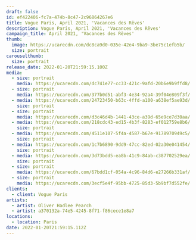 ```yaml
---
draft: false
id: ef422406-fc7a-474b-8c47-2c96864267e6
title: Vogue Paris, April 2021, 'Vacances des Rêves'
description: Vogue Paris, April 2021, 'Vacances des Rêves'
campaign_title: April 2021, 'Vacances des Rêves'
thumb:
  image: https://ucarecdn.com/dc8ca9d0-035e-42e4-9ba9-3be75c1efb5b/
  size: portrait
carouselthumb:
  size: portrait
release_date: 2022-01-20T21:59:15.100Z
media:
  - size: portrait
    media: https://ucarecdn.com/dc741e77-cc33-421c-9afd-20b6e9b9ffd8/
  - size: portrait
    media: https://ucarecdn.com/377b0d51-abf3-4e34-92a4-39f04e809f3f/
  - media: https://ucarecdn.com/24723450-b63c-4ffd-a100-a638ef5ae93d/
    size: portrait
  - size: portrait
    media: https://ucarecdn.com/d3c46d4b-1441-43ce-a39d-65e9ce7d30aa/
  - media: https://ucarecdn.com/218cdc43-ed15-4b3f-8283-ef012759e8b6/
    size: portrait
  - media: https://ucarecdn.com/4511e107-5f4a-4587-b67e-9178970949c5/
    size: portrait
  - media: https://ucarecdn.com/1c7b6890-9dd9-47cc-82ed-02a30e041454/
    size: portrait
  - media: https://ucarecdn.com/3d73bdd5-ea8b-41c9-84ab-c387702529ea/
    size: portrait
  - size: portrait
    media: https://ucarecdn.com/67bdd1cf-054a-4c96-84d6-e27266b331af/
  - size: portrait
    media: https://ucarecdn.com/3ecf5e4f-95bb-4725-85d3-5b9bf7d552fe/
clients:
  - client: Vogue Paris
artists:
  - artist: Oliver Hadlee Pearch
  - artist: a370132a-74e5-4245-8f71-f86cece1e8a7
locations:
  - location: Paris
date: 2022-01-20T21:59:15.112Z
---
```

